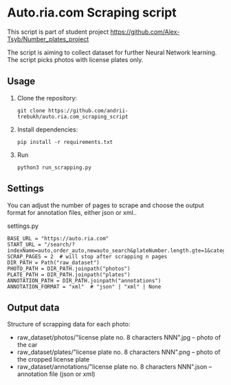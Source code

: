 # Auto.ria.com Scraping script
This script is part of student project https://github.com/Alex-Tsyb/Number_plates_project

The script is aiming to collect dataset for further Neural Network learning. The script picks photos with license plates only.

## Usage

1. Clone the repository:
    ```
    git clone https://github.com/andrii-trebukh/auto.ria.com_scraping_script
    ```
2. Install dependencies:
    ```
    pip install -r requirements.txt
    ```
3. Run
    ```
    python3 run_scrapping.py
    ```

## Settings

You can adjust the number of pages to scrape and choose the output format for annotation files, either json or xml..

settings.py

    BASE_URL = "https://auto.ria.com"
    START_URL = "/search/?indexName=auto,order_auto,newauto_search&plateNumber.length.gte=1&categories.main.id=1&country.import.usa.not=-1&price.currency=1&abroad.not=0&custom.not=1&page=0&size=10"
    SCRAP_PAGES = 2  # will stop after scrapping n pages
    DIR_PATH = Path("raw_dataset")
    PHOTO_PATH = DIR_PATH.joinpath("photos")
    PLATE_PATH = DIR_PATH.joinpath("plates")
    ANNOTATION_PATH = DIR_PATH.joinpath("annotations")
    ANNOTATION_FORMAT = "xml"  # "json" | "xml" | None


## Output data

Structure of scrapping data for each photo:

* raw_dataset/photos/"license plate no. 8 characters NNN".jpg – photo of the car
* raw_dataset/plates/"license plate no. 8 characters NNN".png – photo of the cropped license plate
* raw_dataset/annotations/"license plate no. 8 characters NNN".json – annotation file (json or xml)
